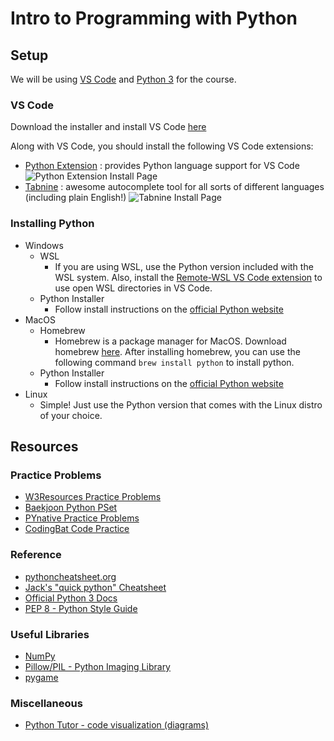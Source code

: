 # Intro to Programming with Python

## Setup
We will be using [VS Code](https://code.visualstudio.com/) and [Python 3](https://www.python.org/) for the course.

### VS Code

Download the installer and install VS Code [here](https://code.visualstudio.com/)

Along with VS Code, you should install the following VS Code extensions:
* [Python Extension](https://marketplace.visualstudio.com/items?itemName=ms-python.python) : provides Python language support for VS Code
![Python Extension Install Page](https://code.visualstudio.com/assets/docs/python/tutorial/python-extension-marketplace.png)
* [Tabnine](https://marketplace.visualstudio.com/items?itemName=TabNine.tabnine-vscode) : awesome autocomplete tool for all sorts of different languages (including plain English!)
![Tabnine Install Page](https://user-images.githubusercontent.com/3924491/172315851-acc3ad5b-070e-4f5d-871c-b819a7245b50.png)

### Installing Python

* Windows
    * WSL
        - If you are using WSL, use the Python version included with the WSL system. Also, install the [Remote-WSL VS Code extension](https://marketplace.visualstudio.com/items?itemName=ms-vscode-remote.remote-wsl) to use open WSL directories in VS Code.
    * Python Installer
        - Follow install instructions on the [official Python website](https://www.python.org/)
* MacOS
    * Homebrew
        - Homebrew is a package manager for MacOS. Download homebrew [here](https://brew.sh/). After installing homebrew, you can use the following command ```brew install python``` to install python.
    * Python Installer
        - Follow install instructions on the [official Python website](https://www.python.org/)
* Linux
    * Simple! Just use the Python version that comes with the Linux distro of your choice.

## Resources

### Practice Problems
* [W3Resources Practice Problems](https://www.w3resource.com/python-exercises/)
* [Baekjoon Python PSet](https://www.acmicpc.net/workbook/view/459)
* [PYnative Practice Problems](https://pynative.com/python-exercises-with-solutions/)
* [CodingBat Code Practice](https://codingbat.com/python)

### Reference
* [pythoncheatsheet.org](https://www.pythoncheatsheet.org/)
* [Jack's "quick python" Cheatsheet](https://jack-of-all-trades.notion.site/quick-python-98f59fa403234ea286ee7676eb527e92)
* [Official Python 3 Docs](https://docs.python.org/3/reference/)
* [PEP 8 - Python Style Guide](https://peps.python.org/pep-0008/)

### Useful Libraries
* [NumPy](https://numpy.org/doc/stable/)
* [Pillow/PIL - Python Imaging Library](https://pillow.readthedocs.io/en/stable/?badge=latest)
* [pygame](https://www.pygame.org/docs/)

### Miscellaneous
* [Python Tutor - code visualization (diagrams)](https://pythontutor.com/)
